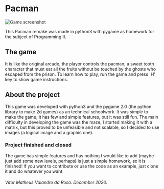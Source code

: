 # Pacman
![Game screenshot](https://user-images.githubusercontent.com/50156875/102347490-3c4ce180-3f7f-11eb-8384-eaaf743f35ee.jpg)

This Pacman remake was made in python3 with pygame as homework for the subject of Programming II.

## The game

It is like the original arcade, the player controls the pacman, a sweet tooth character that must eat all the fruits without be touched by the ghosts who escaped from the prison. To learn how to play, run the game and press 'H' key to show game instructions.

## About the project

This game was developed with python3 and the pygame 2.0 (the python library to make 2d games) as an technical schoolwork. It was simple to make the game, it has few and simple features, but it was still fun. 
The main difficulty in developing the game was the maze, I started making it with a matrix, but this proved to be unfeasible and not scalable, so I decided to use images (a logical image and a graphic one).

### Project finished and closed

The game has simple features and has nothing I would like to add (maybe just add some new levels, perhaps) is just a simple homework, so it is finished! If you want to contribute or use the code as an example, just clone it and do whatever you want.

###### Vitor Matheus Valandro da Rosa. December 2020.
